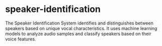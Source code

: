 # speaker-identification
The Speaker Identification System identifies and distinguishes between speakers based on unique vocal characteristics. It uses machine learning models to analyze audio samples and classify speakers based on their voice features.
